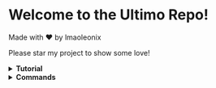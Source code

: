 # Welcome to the Ultimo Repo!

Made with ❤️ by lmaoleonix

Please star my project to show some love!

<details>
<summary><strong>Tutorial</strong></summary>

## Steps to turning the bot on:

1. **Clone it or download it as a zip.**

2. **Install these required dependencies: discord.js, dotenv, mongoose**
   
   To install packages, use: ```npm install discord.js dotenv mongoose moment```

3. **Update the .env.example file with your credentials, logins, and other required information.**

**IMPORTANT: You must change the .env.example filename to .env!**

4. Execute the command below to start the bot: ```node index.js```


## Steps to adding the bot to your Discord server:

1. **Use the following link, making sure to update YOUR_BOTS_CLIENT_ID and PERMISSIONS_INTEGER with your bot's client ID and the permissions integer, respectively:**

```https://discord.com/oauth2/authorize?client_id=YOUR_BOTS_CLIENT_ID&scope=bot&permissions=PERMISSIONS_INTEGER```

And that's it!

</details>

<details>
<summary><strong>Commands</strong></summary>

## Commands

Below are the commands available for use with this bot:

- **ban**: Bans a user from the server.
- **timeout**: Temporarily removes a user's ability to interact in the server.
- **kick**: Kicks a user from the server.
- **clear**: Clears a specified number of messages from a channel. (Limit is 100 due to the Discord's API.)
- **refresh**: Refreshes the commands list to include any new commands added. Note: This does not refresh any new code changes.
- **ping**: Checks the bot's response time.

</details>
